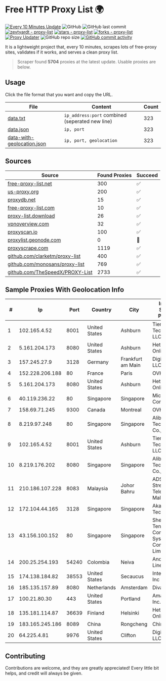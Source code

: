 
# Free HTTP Proxy List 🌍

[![Every 10 Minutes Update](https://github.com/mertguvencli/http-proxy-list/actions/workflows/main.yml/badge.svg?branch=main)](https://github.com/mertguvencli/http-proxy-list/actions/workflows/main.yml)
![GitHub](https://img.shields.io/github/license/mertguvencli/http-proxy-list)
![GitHub last commit](https://img.shields.io/github/last-commit/mertguvencli/http-proxy-list)
[![zevtyardt - proxy-list](https://img.shields.io/static/v1?label=zevtyardt&message=proxy-list&color=blue&logo=github)](https://github.com/zevtyardt/proxy-list "Go to GitHub repo")
[![stars - proxy-list](https://img.shields.io/github/stars/zevtyardt/proxy-list?style=social)](https://github.com/zevtyardt/proxy-list)
[![forks - proxy-list](https://img.shields.io/github/forks/zevtyardt/proxy-list?style=social)](https://github.com/zevtyardt/proxy-list)
[![Proxy Updater](https://github.com/zevtyardt/proxy-list/workflows/Proxy%20Updater/badge.svg)](https://github.com/zevtyardt/proxy-list/actions?query=workflow:"Proxy+Updater")
![GitHub repo size](https://img.shields.io/github/repo-size/zevtyardt/proxy-list)
[![GitHub commit activity](https://img.shields.io/github/commit-activity/m/zevtyardt/proxy-list?logo=commits)](https://github.com/zevtyardt/proxy-list/commits/main)

It is a lightweight project that, every 10 minutes, scrapes lots of free-proxy sites, validates if it works, and serves a clean proxy list.

> Scraper found **5704** proxies at the latest update. Usable proxies are below.

## Usage

Click the file format that you want and copy the URL.

|File|Content|Count|
|----|-------|-----|
|[data.txt](https://raw.githubusercontent.com/mertguvencli/http-proxy-list/main/proxy-list/data.txt)|`ip_address:port` combined (seperated new line)|323|
|[data.json](https://raw.githubusercontent.com/mertguvencli/http-proxy-list/main/proxy-list/data.json)|`ip, port`|323|
|[data-with-geolocation.json](https://raw.githubusercontent.com/mertguvencli/http-proxy-list/main/proxy-list/data-with-geolocation.json)|`ip, port, geolocation`|323|

## Sources

|Source|Found Proxies|Succeed|
|------|-------------|-------|
|[free-proxy-list.net](https://free-proxy-list.net)|300|✅|
|[us-proxy.org](https://www.us-proxy.org)|200|✅|
|[proxydb.net](http://proxydb.net)|15|✅|
|[free-proxy-list.com](https://free-proxy-list.com/?page=&port=&type%5B%5D=http&type%5B%5D=https&up_time=0&search=Search)|10|✅|
|[proxy-list.download](https://www.proxy-list.download/HTTP)|26|✅|
|[vpnoverview.com](https://vpnoverview.com/privacy/anonymous-browsing/free-proxy-servers)|32|✅|
|[proxyscan.io](https://www.proxyscan.io)|100|✅|
|[proxylist.geonode.com](https://proxylist.geonode.com/api/proxy-list?limit=300&page=1&sort_by=lastChecked&sort_type=desc&protocols=http,https)|0|🚫|
|[proxyscrape.com](https://api.proxyscrape.com/v2/?request=displayproxies&protocol=http&timeout=10000&country=all&ssl=all&anonymity=all)|1119|✅|
|[github.com/clarketm/proxy-list](https://raw.githubusercontent.com/clarketm/proxy-list/master/proxy-list-raw.txt)|400|✅|
|[github.com/monosans/proxy-list](https://raw.githubusercontent.com/monosans/proxy-list/main/proxies/http.txt)|769|✅|
|[github.com/TheSpeedX/PROXY-List](https://raw.githubusercontent.com/TheSpeedX/PROXY-List/master/http.txt)|2733|✅|


## Sample Proxies With Geolocation Info

|#|Ip|Port|Country|City|Internet Service Provider|
|-|--|----|-------|----|-------------------------|
|1|102.165.4.52|8001|United States|Ashburn|Tier.Net Technologies LLC|
|2|5.161.204.173|8080|United States|Ashburn|Hetzner Online GmbH|
|3|157.245.27.9|3128|Germany|Frankfurt am Main|DigitalOcean, LLC|
|4|152.228.206.188|80|France|Paris|OVH SAS|
|5|5.161.204.173|8080|United States|Ashburn|Hetzner Online GmbH|
|6|40.119.236.22|80|Singapore|Singapore|Microsoft Corporation|
|7|158.69.71.245|9300|Canada|Montreal|OVH SAS|
|8|8.219.97.248|80|Singapore|Singapore|Alibaba (US) Technology Co., Ltd.|
|9|102.165.4.52|8001|United States|Ashburn|Tier.Net Technologies LLC|
|10|8.219.176.202|8080|Singapore|Singapore|Alibaba (US) Technology Co., Ltd.|
|11|210.186.107.228|8083|Malaysia|Johor Bahru|ADSL Streamyx Telekom Malaysia|
|12|172.104.44.165|3128|Singapore|Singapore|Akamai Technologies|
|13|43.156.100.152|80|Singapore|Singapore|Shenzhen Tencent Computer Systems Company Limited|
|14|200.25.254.193|54240|Colombia|Neiva|Andinet ON Line|
|15|174.138.184.82|38553|United States|Secaucus|Interserver, Inc|
|16|185.135.157.89|8080|Netherlands|Amsterdam|Diva-C OOO|
|17|100.21.80.30|443|United States|Portland|Amazon.com, Inc.|
|18|135.181.114.87|36639|Finland|Helsinki|Hetzner Online GmbH|
|19|183.165.245.186|8089|China|Rongcheng|Chinanet|
|20|64.225.4.81|9976|United States|Clifton|DigitalOcean, LLC|



## Contributing

Contributions are welcome, and they are greatly appreciated! Every
little bit helps, and credit will always be given.

